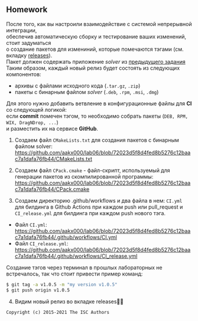 ## Homework

После того, как вы настроили взаимодействие с системой непрерывной интеграции,</br>
обеспечив автоматическую сборку и тестирование ваших изменений, стоит задуматься</br>
о создание пакетов для измениний, которые помечаются тэгами (см. вкладку [releases](https://github.com/tp-labs/lab06/releases)).</br>
Пакет должен содержать приложение _solver_ из [предыдущего задания](https://github.com/tp-labs/lab03#задание-1)
Таким образом, каждый новый релиз будет состоять из следующих компонентов:
- архивы с файлами исходного кода (`.tar.gz`, `.zip`)
- пакеты с бинарным файлом _solver_ (`.deb`, `.rpm`, `.msi`, `.dmg`)

Для этого нужно добавить ветвление в конфигурационные файлы для **CI** со следующей логикой:</br>
если **commit** помечен тэгом, то необходимо собрать пакеты (`DEB, RPM, WIX, DragNDrop, ...`) </br>
и разместить их на сервисе **GitHub**.

1. Создаем файл `CMakeLists.txt` для создания пакетов с бинарным файлом solver: https://github.com/aakx000/lab06/blob/72023d5f8d4fed8b5276c12baac7a1dafa76fb44/CMakeLists.txt
 
2. Создаем файл `CPack.cmake` - файл-скрипт, используемый для генерации пакетов из скомпилированной программы: https://github.com/aakx000/lab06/blob/72023d5f8d4fed8b5276c12baac7a1dafa76fb44/CPack.cmake
 
3. Создаем директорию .github/workflows и два файла в нем: `CI.yml` для билдинга в Github Actions при каждом push или pull_request и `CI_release.yml` для билдинга при каждом push нового тэга. 
 
 - Файл `CI.yml`: https://github.com/aakx000/lab06/blob/72023d5f8d4fed8b5276c12baac7a1dafa76fb44/.github/workflows/CI.yml
 - Файл `CI_release.yml`: https://github.com/aakx000/lab06/blob/72023d5f8d4fed8b5276c12baac7a1dafa76fb44/.github/workflows/CI_release.yml
 
 Создание тэгов через терминал в прошлых лабораторных не встречалось, так что стоит привести пример команд:
 
```sh
$ git tag -a v1.0.5 -m "my version v1.0.5"
$ git push origin v1.0.5
```

4. Видим новый релиз во вкладке releases👍🏿

```
Copyright (c) 2015-2021 The ISC Authors
```
